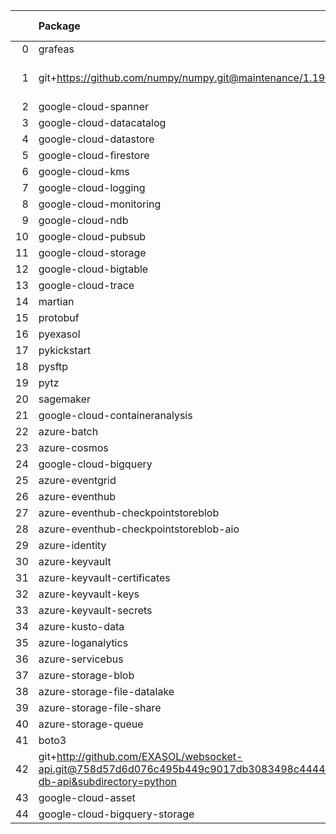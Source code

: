 <!-- markdown-link-check-disable -->

|    | Package                                                                                                                       | Version in 3.1.0     | Version in 3.2.0     | Status   |
|---:|:------------------------------------------------------------------------------------------------------------------------------|:---------------------|:---------------------|:---------|
|  0 | grafeas                                                                                                                       |                      | 1.4.0                | NEW      |
|  1 | git+https://github.com/numpy/numpy.git@maintenance/1.19.x                                                                     |                      | No version specified | NEW      |
|  2 | google-cloud-spanner                                                                                                          | 3.5.0                | 3.5.0                |          |
|  3 | google-cloud-datacatalog                                                                                                      | 3.2.1                | 3.2.1                |          |
|  4 | google-cloud-datastore                                                                                                        | 2.1.3                | 2.1.3                |          |
|  5 | google-cloud-firestore                                                                                                        | 2.1.3                | 2.1.3                |          |
|  6 | google-cloud-kms                                                                                                              | 2.3.0                | 2.3.0                |          |
|  7 | google-cloud-logging                                                                                                          | 2.5.0                | 2.5.0                |          |
|  8 | google-cloud-monitoring                                                                                                       | 2.2.1                | 2.2.1                |          |
|  9 | google-cloud-ndb                                                                                                              | 1.9.0                | 1.9.0                |          |
| 10 | google-cloud-pubsub                                                                                                           | 2.5.0                | 2.5.0                |          |
| 11 | google-cloud-storage                                                                                                          | 1.38.0               | 1.38.0               |          |
| 12 | google-cloud-bigtable                                                                                                         | 2.2.0                | 2.2.0                |          |
| 13 | google-cloud-trace                                                                                                            | 1.2.0                | 1.2.0                |          |
| 14 | martian                                                                                                                       | 1.4                  | 1.4                  |          |
| 15 | protobuf                                                                                                                      | 3.17.3               | 3.17.3               |          |
| 16 | pyexasol                                                                                                                      | 0.20.0               | 0.20.0               |          |
| 17 | pykickstart                                                                                                                   | 3.33                 | 3.33                 |          |
| 18 | pysftp                                                                                                                        | 0.2.9                | 0.2.9                |          |
| 19 | pytz                                                                                                                          | 2021.1               | 2021.1               |          |
| 20 | sagemaker                                                                                                                     | 2.59.5               | 2.59.5               |          |
| 21 | google-cloud-containeranalysis                                                                                                | 2.3.0                | 2.3.0                |          |
| 22 | azure-batch                                                                                                                   | 10.0.0               | 10.0.0               |          |
| 23 | azure-cosmos                                                                                                                  | 4.2.0                | 4.2.0                |          |
| 24 | google-cloud-bigquery                                                                                                         | 2.20.0               | 2.20.0               |          |
| 25 | azure-eventgrid                                                                                                               | 4.3.0                | 4.3.0                |          |
| 26 | azure-eventhub                                                                                                                | 5.5.0                | 5.5.0                |          |
| 27 | azure-eventhub-checkpointstoreblob                                                                                            | 1.1.4                | 1.1.4                |          |
| 28 | azure-eventhub-checkpointstoreblob-aio                                                                                        | 1.1.4                | 1.1.4                |          |
| 29 | azure-identity                                                                                                                | 1.6.0                | 1.6.0                |          |
| 30 | azure-keyvault                                                                                                                | 4.1.0                | 4.1.0                |          |
| 31 | azure-keyvault-certificates                                                                                                   | 4.2.1                | 4.2.1                |          |
| 32 | azure-keyvault-keys                                                                                                           | 4.3.1                | 4.3.1                |          |
| 33 | azure-keyvault-secrets                                                                                                        | 4.2.0                | 4.2.0                |          |
| 34 | azure-kusto-data                                                                                                              | 2.1.3                | 2.1.3                |          |
| 35 | azure-loganalytics                                                                                                            | 0.1.0                | 0.1.0                |          |
| 36 | azure-servicebus                                                                                                              | 7.3.0                | 7.3.0                |          |
| 37 | azure-storage-blob                                                                                                            | 12.8.1               | 12.8.1               |          |
| 38 | azure-storage-file-datalake                                                                                                   | 12.4.0               | 12.4.0               |          |
| 39 | azure-storage-file-share                                                                                                      | 12.5.0               | 12.5.0               |          |
| 40 | azure-storage-queue                                                                                                           | 12.1.6               | 12.1.6               |          |
| 41 | boto3                                                                                                                         | 1.17.96              | 1.17.96              |          |
| 42 | git+http://github.com/EXASOL/websocket-api.git@758d57d6d076c495b449c9017db3083498c44445#egg=exasol-db-api&subdirectory=python | No version specified | No version specified |          |
| 43 | google-cloud-asset                                                                                                            | 3.1.0                | 3.1.0                |          |
| 44 | google-cloud-bigquery-storage                                                                                                 | 2.4.0                | 2.4.0                |          |